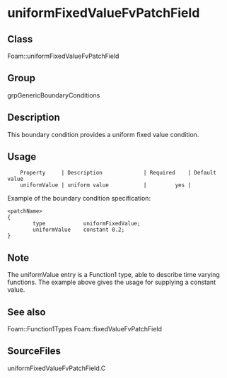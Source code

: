 # uniformFixedValueFvPatchField 
## Class
Foam::uniformFixedValueFvPatchField

## Group
grpGenericBoundaryConditions

## Description
This boundary condition provides a uniform fixed value condition.

## Usage

        Property     | Description             | Required    | Default value
        uniformValue | uniform value           |         yes |


Example of the boundary condition specification:
```
<patchName>
{
        type            uniformFixedValue;
        uniformValue    constant 0.2;
}
```

## Note
The uniformValue entry is a Function1 type, able to describe time
varying functions.  The example above gives the usage for supplying a
constant value.

## See also
Foam::Function1Types
Foam::fixedValueFvPatchField

## SourceFiles
uniformFixedValueFvPatchField.C

